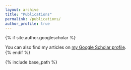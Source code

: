 ```yaml
---
layout: archive
title: "Publications"
permalink: /publications/
author_profile: true
---
```


{% if site.author.googlescholar %}
  <div class="wordwrap">You can also find my articles on <a href="{{https://scholar.google.com/citations?user=QUZ0KacAAAAJ&hl=es}}">my Google Scholar profile</a>.</div>
{% endif %}

{% include base_path %}


